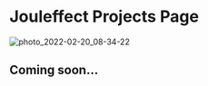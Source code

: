 # Jouleffect Projects Page 
![photo_2022-02-20_08-34-22](https://user-images.githubusercontent.com/53179989/154842551-35382154-0288-45dd-b8cb-ea91c1ff9136.jpg) 
## Coming soon...
